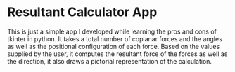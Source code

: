 # Resultant Calculator App
This is just a simple app I developed while learning the pros and cons of tkinter in python. It takes a total number of coplanar forces and the angles as well as the positional configuration of each force. Based on the values supplied by the user, it computes the resultant force of the forces as well as the direction, it also draws a pictorial representation of the calculation. 